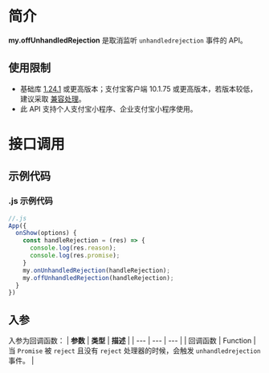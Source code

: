 # 简介
**my.offUnhandledRejection** 是取消监听 `unhandledrejection` 事件的 API。

## 使用限制
- 基础库 [1.24.1](https://opendocs.alipay.com/mini/framework/lib) 或更高版本；支付宝客户端 10.1.75 或更高版本，若版本较低，建议采取 [兼容处理](https://opendocs.alipay.com/mini/framework/compatibility)。
- 此 API 支持个人支付宝小程序、企业支付宝小程序使用。

# 接口调用
## 示例代码
### .js 示例代码
```javascript
//.js
App({
  onShow(options) {
    const handleRejection = (res) => {
      console.log(res.reason);
      console.log(res.promise);
    }
    my.onUnhandledRejection(handleRejection);
    my.offUnhandledRejection(handleRejection);
  }
})
```

## 入参
入参为回调函数：
| **参数** | **类型** | **描述** |
| --- | --- | --- |
| 回调函数 | Function | 当 `Promise` 被 `reject` 且没有 `reject` 处理器的时候，会触发 `unhandledrejection` 事件。 |
